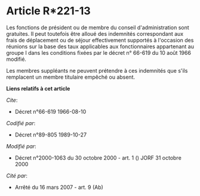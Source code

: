 # Article R*221-13

Les fonctions de président ou de membre du conseil d'administration sont gratuites. Il peut toutefois être alloué des
indemnités correspondant aux frais de déplacement ou de séjour effectivement supportés à l'occasion des réunions sur la base
des taux applicables aux fonctionnaires appartenant au groupe I dans les conditions fixées par le décret n° 66-619 du 10 août
1966 modifié.

Les membres suppléants ne peuvent prétendre à ces indemnités que s'ils remplacent un membre titulaire empêché ou absent.

**Liens relatifs à cet article**

_Cite_:

  - Décret n°66-619 1966-08-10

_Codifié par_:

  - Décret n°89-805 1989-10-27

_Modifié par_:

  - Décret n°2000-1063 du 30 octobre 2000 - art. 1 () JORF 31 octobre 2000

_Cité par_:

  - Arrêté du 16 mars 2007 - art. 9 (Ab)
